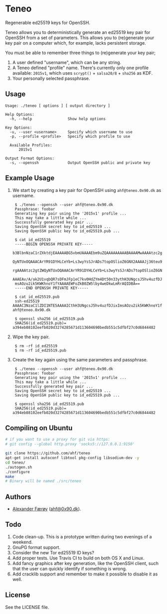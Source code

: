 # Teneo

Regenerable ed25519 keys for OpenSSH.

Teneo allows you to deterministically generate an ed25519 key pair for OpenSSH
from a set of parameters. This allows you to (re)generate your key pair on a
computer which, for example, lacks persistent storage.

You must be able to remember three things to (re)generate your key pair;

1. A user defined "username", which can be any string.
2. A Teneo defined "profile" name. There's currently only one profile available: `2015v1`, which uses `scrypt()` + `salsa20/8` + `sha256` as KDF.
3. Your personally selected passphrase.

## Usage

    Usage: ./teneo [ options ] [ output directory ]

    Help Options:
      -h, --help                Show help options

    Key Options:
      -u, --user <username>     Specify which username to use
      -p, --profile <profile>   Specify which profile to use

      Available Profiles:
          2015v1

    Output Format Options:
      -s, --openssh             Output OpenSSH public and private key

## Example Usage

1. We start by creating a key pair for OpenSSH using `ahf@teneo.0x90.dk` as username.

        $ ./teneo --openssh --user ahf@teneo.0x90.dk
        Passphrase: foobar
        Generating key pair using the '2015v1' profile ...
        This may take a little while ...
        Successfully generated key pair ...
        Saving OpenSSH secret key to id_ed25519 ...
        Saving OpenSSH public key to id_ed25519.pub ...

        $ cat id_ed25519
        -----BEGIN OPENSSH PRIVATE KEY-----
        b3BlbnNzaC1rZXktdjEAAAAABG5vbmUAAAAEbm9uZQAAAAAAAAABAAAAMwAAAAtzc2gtZW
        QyNTUxOQAAACArYR91DYHLCeYb+Ls3wyYsSJrADs7topOSlioZ6GNX2AAAAJj36teu9+rX
        rgAAAAtzc2gtZWQyNTUxOQAAACArYR91DYHLCeYb+Ls3wyYsSJrADs7topOSlioZ6GNX2A
        AAAEAv/A/ak2U1vqbQR7sDFmJFp1eC7kv0HdZYm4Dt50n33ythH3UNgcsJ5hv4uzfDJixI
        msAOzu2ik5KWKhnoY1fYAAAAEWFoZkB0ZW5lby4weDkwLmRrAQIDBA==
        -----END OPENSSH PRIVATE KEY-----

        $ cat id_ed25519.pub
        ssh-ed25519 AAAAC3NzaC1lZDI1NTE5AAAAICthH3UNgcsJ5hv4uzfDJixImsAOzu2ik5KWKhnoY1fY ahf@teneo.0x90.dk

        $ openssl sha256 id_ed25519.pub
        SHA256(id_ed25519.pub)= a394eb08102eefb020d3274285671d113604690bedb551c5dfbf27c0d6844482

2. Wipe the key pair.

        $ rm -rf id_ed25519
        $ rm -rf id_ed25519.pub

3. Create the key again using the same parameters and passphrase.

        $ ./teneo --openssh --user ahf@teneo.0x90.dk
        Passphrase: foobar
        Generating key pair using the '2015v1' profile ...
        This may take a little while ...
        Successfully generated key pair ...
        Saving OpenSSH secret key to id_ed25519 ...
        Saving OpenSSH public key to id_ed25519.pub ...

        $ openssl sha256 id_ed25519.pub
        SHA256(id_ed25519.pub)= a394eb08102eefb020d3274285671d113604690bedb551c5dfbf27c0d6844482

## Compiling on Ubuntu

```bash
# if you want to use a proxy for git via https:
# git config --global http.proxy 'socks5://127.0.0.1:9150'

git clone https://github.com/ahf/teneo
apt-get install autoconf libtool pkg-config libsodium-dev -y
cd teneo/
./autogen.sh
./configure
make
# Binary will be named ./src/teneo
```

## Authors

- [Alexander Færøy](https://twitter.com/ahfaeroey) ([ahf@0x90.dk](mailto:ahf@0x90.dk)).

## Todo

1. Code clean-up. This is a prototype written during two evenings of a weekend.
2. GnuPG format support.
3. Consider the new Tor ed25519 ID keys?
4. Add proper tests. Use Travis CI to build on both OS X and Linux.
5. Add fancy graphics after key generation, like the OpenSSH client, such that
   the user can quickly identify if something is wrong. 
6. Add cracklib support and remember to make it possible to disable it as well.

## License

See the LICENSE file.
